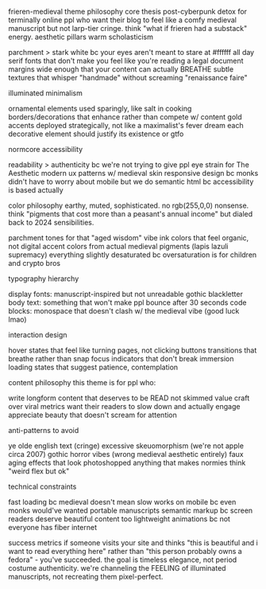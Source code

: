 frieren-medieval theme philosophy
core thesis
post-cyberpunk detox for terminally online ppl who want their blog to feel like a comfy medieval manuscript but not larp-tier cringe. think "what if frieren had a substack" energy.
aesthetic pillars
warm scholasticism

parchment > stark white bc your eyes aren't meant to stare at #ffffff all day
serif fonts that don't make you feel like you're reading a legal document
margins wide enough that your content can actually BREATHE
subtle textures that whisper "handmade" without screaming "renaissance faire"

illuminated minimalism

ornamental elements used sparingly, like salt in cooking
borders/decorations that enhance rather than compete w/ content
gold accents deployed strategically, not like a maximalist's fever dream
each decorative element should justify its existence or gtfo

normcore accessibility

readability > authenticity bc we're not trying to give ppl eye strain for The Aesthetic
modern ux patterns w/ medieval skin
responsive design bc monks didn't have to worry about mobile but we do
semantic html bc accessibility is based actually

color philosophy
earthy, muted, sophisticated. no rgb(255,0,0) nonsense. think "pigments that cost more than a peasant's annual income" but dialed back to 2024 sensibilities.

parchment tones for that "aged wisdom" vibe
ink colors that feel organic, not digital
accent colors from actual medieval pigments (lapis lazuli supremacy)
everything slightly desaturated bc oversaturation is for children and crypto bros

typography hierarchy

display fonts: manuscript-inspired but not unreadable gothic blackletter
body text: something that won't make ppl bounce after 30 seconds
code blocks: monospace that doesn't clash w/ the medieval vibe (good luck lmao)

interaction design

hover states that feel like turning pages, not clicking buttons
transitions that breathe rather than snap
focus indicators that don't break immersion
loading states that suggest patience, contemplation

content philosophy
this theme is for ppl who:

write longform content that deserves to be READ not skimmed
value craft over viral metrics
want their readers to slow down and actually engage
appreciate beauty that doesn't scream for attention

anti-patterns to avoid

ye olde english text (cringe)
excessive skeuomorphism (we're not apple circa 2007)
gothic horror vibes (wrong medieval aesthetic entirely)
faux aging effects that look photoshopped
anything that makes normies think "weird flex but ok"

technical constraints

fast loading bc medieval doesn't mean slow
works on mobile bc even monks would've wanted portable manuscripts
semantic markup bc screen readers deserve beautiful content too
lightweight animations bc not everyone has fiber internet

success metrics
if someone visits your site and thinks "this is beautiful and i want to read everything here" rather than "this person probably owns a fedora" - you've succeeded.
the goal is timeless elegance, not period costume authenticity. we're channeling the FEELING of illuminated manuscripts, not recreating them pixel-perfect.